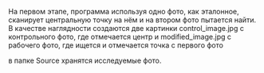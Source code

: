 На первом этапе, программа используя одно фото, как эталонное, 
сканирует центральную точку на нём и на втором фото пытается найти.
В качестве наглядности создаются две картинки control_image.jpg с контрольного 
фото, где отмечается центр и modified_image.jpg с рабочего фото, где 
ищется и отмечается точка с первого фото

в папке Source хранятся исследуемые фото.